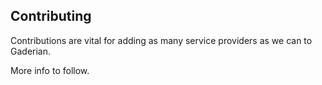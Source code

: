 ## Contributing

Contributions are vital for adding as many service providers as we can to Gaderian.

More info to follow.

